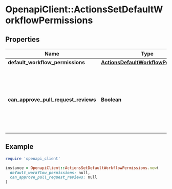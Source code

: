 # OpenapiClient::ActionsSetDefaultWorkflowPermissions

## Properties

| Name | Type | Description | Notes |
| ---- | ---- | ----------- | ----- |
| **default_workflow_permissions** | [**ActionsDefaultWorkflowPermissions**](ActionsDefaultWorkflowPermissions.md) |  | [optional] |
| **can_approve_pull_request_reviews** | **Boolean** | Whether GitHub Actions can approve pull requests. Enabling this can be a security risk. | [optional] |

## Example

```ruby
require 'openapi_client'

instance = OpenapiClient::ActionsSetDefaultWorkflowPermissions.new(
  default_workflow_permissions: null,
  can_approve_pull_request_reviews: null
)
```

